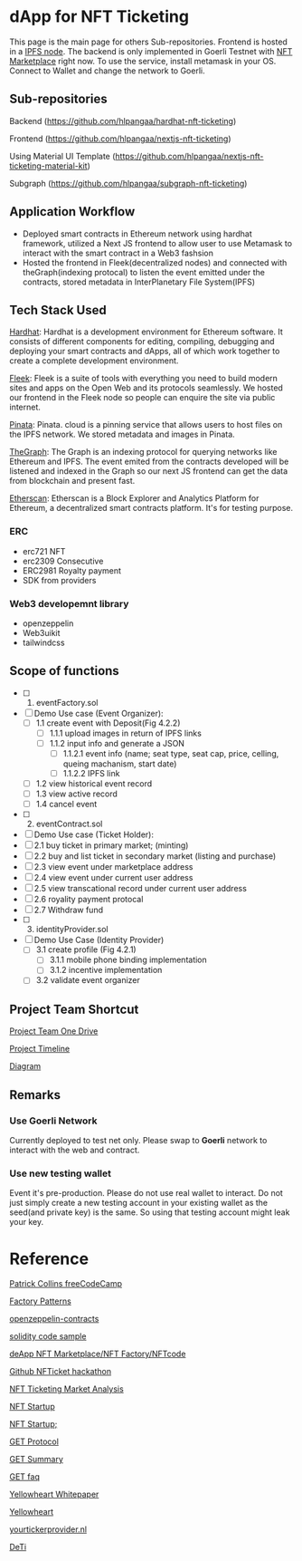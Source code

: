 # dApp for NFT Ticketing
This page is the main page for others Sub-repositories. Frontend is hosted in a [IPFS node](https://little-poetry-5496.on.fleek.co). The backend is only implemented in Goerli Testnet with [NFT Marketplace](https://goerli.etherscan.io/address/0x784740178e1879c4da1544c53ae658bbf0f8a078) right now. To use the service, install metamask in your OS. Connect to Wallet and change the network to Goerli.

## Sub-repositories
Backend (https://github.com/hlpangaa/hardhat-nft-ticketing)

Frontend (https://github.com/hlpangaa/nextjs-nft-ticketing)

Using Material UI Template (https://github.com/hlpangaa/nextjs-nft-ticketing-material-kit)

Subgraph (https://github.com/hlpangaa/subgraph-nft-ticketing)

## Application Workflow
- Deployed smart contracts in Ethereum network using hardhat framework, utilized a Next JS frontend to allow user to use Metamask to interact with the smart contract in a Web3 fashsion
- Hosted the frontend in Fleek(decentralized nodes) and connected with theGraph(indexing protocal) to listen the event emitted under the contracts, stored metadata in InterPlanetary File System(IPFS)


## Tech Stack Used
[Hardhat](https://hardhat.org/): Hardhat is a development environment for Ethereum software. It consists of different components for editing, compiling, debugging and deploying your smart contracts and dApps, all of which work together to create a complete development environment.

[Fleek](https://app.fleek.co/#/sites/little-poetry-5496/settings/general?accountId=d5e70534-8482-4d48-bad2-440122944ad5): Fleek is a suite of tools with everything you need to build modern sites and apps on the Open Web and its protocols seamlessly. We hosted our frontend in the Fleek node so people can enquire the site via public internet.

[Pinata](https://app.pinata.cloud/pinmanager#): Pinata. cloud is a pinning service that allows users to host files on the IPFS network. We stored metadata and images in Pinata.

[TheGraph](https://thegraph.com/studio/subgraph/nftticketing/playground): The Graph is an indexing protocol for querying networks like Ethereum and IPFS. The event emited from the contracts developed will be listened and indexed in the Graph so our next JS frontend can get the data from blockchain and present fast.

[Etherscan](https://goerli.etherscan.io/address/0x784740178e1879c4da1544c53ae658bbf0f8a078): Etherscan is a Block Explorer and Analytics Platform for Ethereum, a decentralized smart contracts platform. It's for testing purpose.

### ERC
- erc721 NFT
- erc2309 Consecutive
- ERC2981 Royalty payment
- SDK from providers

### Web3 developemnt library
- openzeppelin
- Web3uikit
- tailwindcss

## Scope of functions
- [ ] 1. eventFactory.sol
- [ ] Demo Use case (Event Organizer): 
  - [ ] 1.1 create event with Deposit(Fig 4.2.2)
    - [ ] 1.1.1 upload images in return of IPFS links
    - [ ] 1.1.2 input info and generate a JSON
      - [ ] 1.1.2.1 event info (name; seat type, seat cap, price, celling, queing machanism, start date)
      - [ ] 1.1.2.2 IPFS link
  - [ ] 1.2 view historical event record
  - [ ] 1.3 view active record
  - [ ] 1.4 cancel event
- [ ] 2. eventContract.sol
- [ ]  Demo Use case (Ticket Holder): 
  - [ ] 2.1 buy ticket in primary market; (minting)
  - [ ] 2.2 buy and list ticket in secondary market (listing and purchase)
  - [ ] 2.3 view event under marketplace address 
  - [ ] 2.4 view event under current user address
  - [ ] 2.5 view transcational record under current user address
  - [ ] 2.6 royality payment protocal
  - [ ] 2.7 Withdraw fund
- [ ] 3. identityProvider.sol
- [ ] Demo Use Case (Identity Provider)
  - [ ] 3.1 create profile (Fig 4.2.1)
    - [ ] 3.1.1 mobile phone binding implementation
    - [ ] 3.1.2 incentive implementation
  - [ ] 3.2 validate event organizer 

## Project Team Shortcut
[Project Team One Drive](https://connecthkuhk-my.sharepoint.com/personal/u3590287_connect_hku_hk/_layouts/15/onedrive.aspx?id=%2Fpersonal%2Fu3590287%5Fconnect%5Fhku%5Fhk%2FDocuments%2FFITE7001%5FA%2DTeam&FolderCTID=0x012000E1CEC5B499A6824BB24DB935A2B2CB10)

[Project Timeline](https://www.notion.so/ba99bc82597f40ea9b77d748156058a2?v=0cc4e4853e184202978bc97287c6416f)

[Diagram](https://lucid.app/lucidchart/e8a1a225-ec49-4732-baaa-f6fd0f8ebb50/edit?viewport_loc=100%2C-119%2C5565%2C2235%2C0_0&invitationId=inv_503a40d6-7409-4666-947f-a204a3633f7d)

## Remarks
### Use Goerli Network 
Currently deployed to test net only. Please swap to **Goerli** network to interact with the web and contract.

### Use new testing wallet
Event it's pre-production. Please do not use real wallet to interact. Do not just simply create a new testing account in your existing wallet as the seed(and private key) is the same. So using that testing account might leak your key.



# Reference
[Patrick Collins freeCodeCamp](https://github.com/smartcontractkit/full-blockchain-solidity-course-js)

[Factory Patterns](https://blog.logrocket.com/cloning-solidity-smart-contracts-factory-pattern/)

[openzeppelin-contracts](https://github.com/OpenZeppelin/openzeppelin-contracts/blob/master/contracts/token/ERC721/ERC721.sol)

[solidity code sample](https://solidity-by-example.org/)

[deApp NFT Marketplace/NFT Factory/NFTcode](https://github.com/Fantom-foundation/Artion-Contracts/tree/5c90d2bc0401af6fb5abf35b860b762b31dfee02/contracts)

[Github NFTicket hackathon](https://github.com/Abbas-Khann/NFTicket)

[NFT Ticketing Market Analysis](https://www.leewayhertz.com/how-nft-ticketing-works/#How-does-NFT-work-for-Ticketing?)

[NFT Startup](https://nftnow.com/features/nft-tickets-are-the-future-of-live-music/)

[NFT Startup;](https://nftinvestorjournal.com/nft-ticketing-companies/)

[GET Protocol](https://www.youtube.com/watch?v=GsUkMxibzwo&t=2335s&ab_channel=GETProtocol)

[GET Summary](https://blog.guts.tickets/summary-of-the-get-protocol-c4812219d21d)

[GET faq](https://www.get-protocol.io/content/the-get-protocol-tokenomics-faq)

[Yellowheart Whitepaper](https://static.yh.io/about/assets/pdf/yellowheart-protocol-whitepaper.pdf)

[Yellowheart](https://static.yh.io/about/assets/pdf/yh-capabilities.pdf)

[yourtickerprovider.nl](https://www.yourticketprovider.nl/)

[DeTi](https://link.springer.com/article/10.1007/s10922-022-09675-3)
